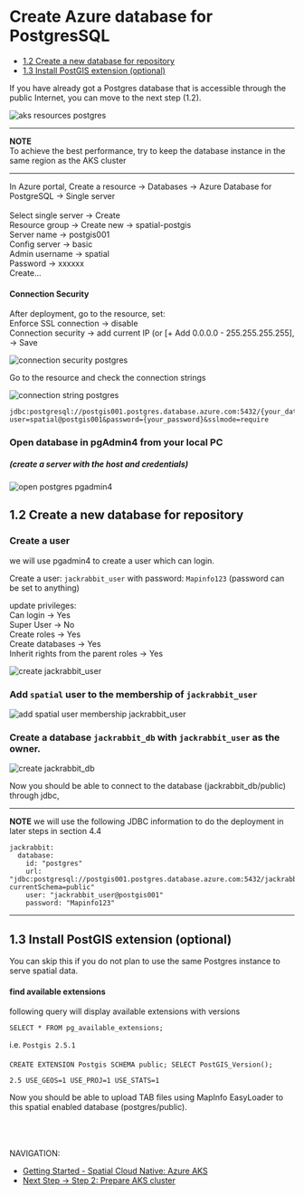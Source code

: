 # Create Azure database for PostgresSQL

-   [1.2 Create a new database for repository](#CreateAzuredatabaseforPostgresSQL-1.2Createanewdatabaseforrepository)
-   [1.3 Install PostGIS extension (optional)](#CreateAzuredatabaseforPostgresSQL-1.3InstallPostGISextension(optional)(TODO-clarification:againstjackrabbit_db?))


If you have already got a Postgres database that is accessible through
the public Internet, you can move to the next step (1.2).

![aks resources postgres](images/aks-resources.png "aks resources postgres")

---
**NOTE**\
To achieve the best performance, try to keep the database instance in the same region as the AKS cluster

---


In Azure portal, Create a resource → Databases → Azure Database for
PostgreSQL → Single server
\
\
Select single server → Create\
Resource group → Create new → spatial-postgis\
Server name → postgis001\
Config server → basic\
Admin username → spatial\
Password → xxxxxx\
Create...

#### Connection Security

After deployment, go to the resource, set:\
Enforce SSL connection → disable\
Connection security → add current IP (or [+ Add
0.0.0.0 - 255.255.255.255], → Save

![connection security postgres](images/connection-security-postgres.png "connection security postgres")



Go to the resource and check the connection strings

![connection string postgres](images/connection-string-postgres.png "connection string postgres")


```
jdbc:postgresql://postgis001.postgres.database.azure.com:5432/{your_database}?user=spatial@postgis001&password={your_password}&sslmode=require
```

### Open database in pgAdmin4 from your local PC 
##### (create a server with the host and credentials)

![open postgres pgadmin4](images/open-postgres-pgadmin.png "open postgres pgadmin4")


## 1.2 Create a new database for repository

### Create a user
we will use pgadmin4 to create a user which can login.

Create a user: `jackrabbit_user` with password: `Mapinfo123` (password can be set to anything)

update privileges:\
Can login -> Yes\
Super User -> No\
Create roles -> Yes\
Create databases -> Yes\
Inherit rights from the parent roles -> Yes

![create jackrabbit_user](images/create-jackrabbit-user.png "create jackrabbit_user")

### Add `spatial` user to the membership of `jackrabbit_user`

![add spatial user membership jackrabbit_user](images/add-spatial-membership-jackrabbit.png "add spatial user membership jackrabbit_user")



### Create a database `jackrabbit_db` with `jackrabbit_user` as the owner.

![create jackrabbit_db](images/create-jackrabbit-database.png "create jackrabbit_db")

Now you should be able to connect to the database (jackrabbit_db/public) through jdbc,

---
**NOTE**
we will use the following JDBC information to do the deployment in later steps in section 4.4
```
jackrabbit:
  database:
    id: "postgres"
    url: "jdbc:postgresql://postgis001.postgres.database.azure.com:5432/jackrabbit_db?currentSchema=public"
    user: "jackrabbit_user@postgis001"
    password: "Mapinfo123"
```

---


## 1.3 Install PostGIS extension (optional)

You can skip this if you do not plan to use the same Postgres instance
to serve spatial data.

#### find available extensions

following query will display available extensions with versions

```
SELECT * FROM pg_available_extensions;
```

i.e. `Postgis 2.5.1`

#### 

``` 
CREATE EXTENSION Postgis SCHEMA public; SELECT PostGIS_Version();
```
`2.5 USE_GEOS=1 USE_PROJ=1 USE_STATS=1`


Now you should be able to upload TAB files using MapInfo EasyLoader to
this spatial enabled database (postgres/public).

\
\
\
NAVIGATION:

- [Getting Started - Spatial Cloud Native: Azure AKS](README.md)
- [Next Step -> Step 2: Prepare AKS cluster](prepare_aks_cluster.md)